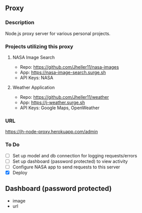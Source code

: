 ## Proxy

### Description

Node.js proxy server for various personal projects.

### Projects utilizing this proxy

1. NASA Image Search

   - Repo: https://github.com/Jheller11/nasa-images
   - App: https://nasa-image-search.surge.sh
   - API Keys: NASA

2. Weather Application

   - Repo: https://github.com/Jheller11/weather
   - App: https://j-weather.surge.sh
   - API Keys: Google Maps, OpenWeather

### URL

https://jh-node-proxy.herokuapp.com/admin

### To Do

- [ ] Set up model and db connection for logging requests/errors
- [ ] Set up dashboard (password protected) to view activity
- [ ] Configure NASA app to send requests to this server
- [x] Deploy

## Dashboard (password protected)

- image
- url
